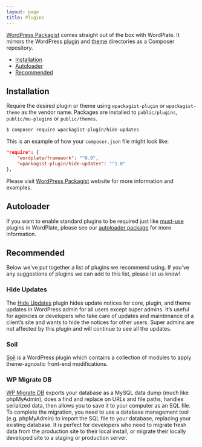 ```yaml
---
layout: page
title: Plugins
---
```


[WordPress Packagist](https://wpackagist.org) comes straight out of the box with WordPlate. It mirrors the WordPress [plugin](https://plugins.svn.wordpress.org) and [theme](https://themes.svn.wordpress.org) directories as a Composer repository.

- [Installation](#installation)
- [Autoloader](#autoloader)
- [Recommended](#recommended)

## Installation

Require the desired plugin or theme using `wpackagist-plugin` or `wpackagist-theme` as the vendor name. Packages are installed to `public/plugins`, `public/mu-plugins` or `public/themes`.

```bash
$ composer require wpackagist-plugin/hide-updates
```

This is an example of how your `composer.json` file might look like:

```json
"require": {
    "wordplate/framework": "^6.0",
    "wpackagist-plugin/hide-updates": "^1.0"
},
```

Please visit [WordPress Packagist](https://wpackagist.org) website for more information and examples.

## Autoloader

If you want to enable standard plugins to be required just like [must-use](https://codex.wordpress.org/Must_Use_Plugins) plugins in WordPlate, please see our [autoloader package](https://github.com/wordplate/autoloader#readme) for more information.

## Recommended

Below we've put together a list of plugins we recommend using. If you've any suggestions of plugins we can add to this list, please let us know!

### Hide Updates

The [Hide Updates](https://wordpress.org/plugins/hide-updates) plugin hides update notices for core, plugin, and theme updates in WordPress admin for all users except super admins. It’s useful for agencies or developers who take care of updates and maintenance of a client’s site and wants to hide the notices for other users. Super admins are not affected by this plugin and will continue to see all the updates.

### Soil

[Soil](https://roots.io/plugins/soil) is a WordPress plugin which contains a collection of modules to apply theme-agnostic front-end modifications.

### WP Migrate DB

[WP Migrate DB](https://wordpress.org/plugins/wp-migrate-db) exports your database as a MySQL data dump (much like phpMyAdmin), does a find and replace on URLs and file paths, handles serialized data, then allows you to save it to your computer as an SQL file. To complete the migration, you need to use a database management tool (e.g. phpMyAdmin) to import the SQL file to your database, replacing your existing database. It is perfect for developers who need to migrate fresh data from the production site to their local install, or migrate their locally developed site to a staging or production server.
